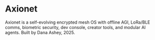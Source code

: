 # Axionet

Axionet is a self-evolving encrypted mesh OS with offline AGI, LoRa/BLE comms, biometric security, dev console, creator tools, and modular AI agents. Built by Dana Ashey, 2025.
